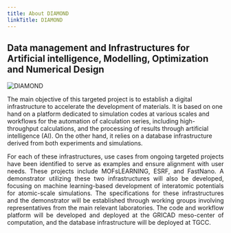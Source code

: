 ```yaml
---
title: About DIAMOND
linkTitle: DIAMOND
---
```


<h2 class="text-center about-lead"><b>D</b>ata management and <b>I</b>nfrastructures for <b>A</b>rtificial intelligence, <b>M</b>odelling, <b>O</b>ptimization and <b>N</b>umerical <b>D</b>esign</h2>

<div class="row about diamond">

  <div class="left-about-diamond">
    <img alt="DIAMOND" class="logo-diamond about"/>
  </div>

  <div class="right-about-diamond">

The main objective of this targeted project is to establish a digital infrastructure to accelerate the development of materials. It is based on one hand on a platform dedicated to simulation codes at various scales and workflows for the automation of calculation series, including high-throughput calculations, and the processing of results through artificial intelligence (AI). On the other hand, it relies on a database infrastructure derived from both experiments and simulations.

  </div>

</div>

<div align="justify">

For each of these infrastructures, use cases from ongoing targeted projects have been identified to serve as examples and ensure alignment with user needs. These projects include MOFsLEARNING, ESRF, and FastNano. A demonstrator utilizing these two infrastructures will also be developed, focusing on machine learning-based development of interatomic potentials for atomic-scale simulations. The specifications for these infrastructures and the demonstrator will be established through working groups involving representatives from the main relevant laboratories. The code and workflow platform will be developed and deployed at the GRICAD meso-center of computation, and the database infrastructure will be deployed at TGCC.

</div>
